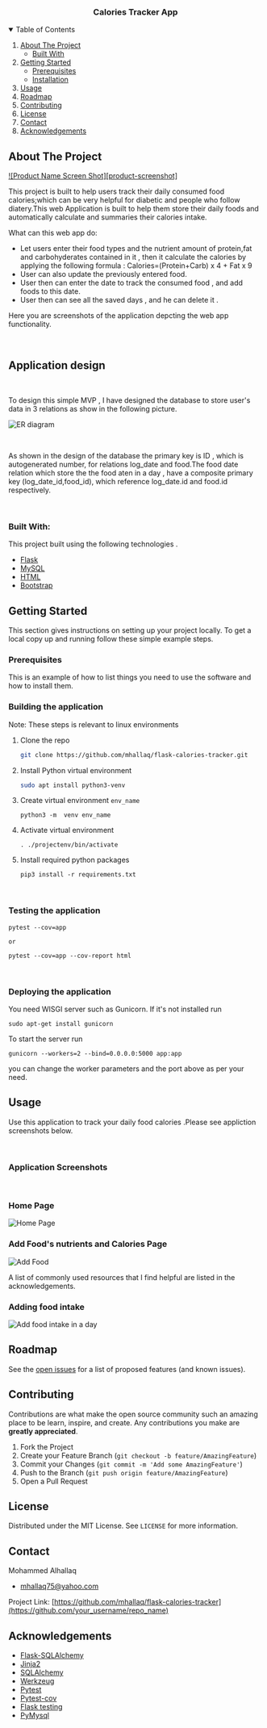 

<!-- PROJECT SHIELDS -->
<!--
*** I'm using markdown "reference style" links for readability.
*** Reference links are enclosed in brackets [ ] instead of parentheses ( ).
*** See the bottom of this document for the declaration of the reference variables
*** for contributors-url, forks-url, etc. This is an optional, concise syntax you may use.
*** https://www.markdownguide.org/basic-syntax/#reference-style-links
-->




  <h3 align="center">Calories Tracker App</h3>

  



<!-- TABLE OF CONTENTS -->
<details open="open">
  <summary>Table of Contents</summary>
  <ol>
    <li>
      <a href="#about-the-project">About The Project</a>
      <ul>
        <li><a href="#built-with">Built With</a></li>
      </ul>
    </li>
    <li>
      <a href="#getting-started">Getting Started</a>
      <ul>
        <li><a href="#prerequisites">Prerequisites</a></li>
        <li><a href="#installation">Installation</a></li>
      </ul>
    </li>
    <li><a href="#usage">Usage</a></li>
    <li><a href="#roadmap">Roadmap</a></li>
    <li><a href="#contributing">Contributing</a></li>
    <li><a href="#license">License</a></li>
    <li><a href="#contact">Contact</a></li>
    <li><a href="#acknowledgements">Acknowledgements</a></li>
  </ol>
</details>



<!-- ABOUT THE PROJECT -->
## About The Project

[![Product Name Screen Shot][product-screenshot]](https://i.imgur.com/MnmM8w7.jpg)

This project is built to help users track their daily consumed food calories;which can be very helpful for diabetic and people who follow diatery.This web Application is built to help them store their daily foods and automatically calculate and summaries their calories intake.

What can this web app do:
* Let users enter their food types and the nutrient amount of protein,fat and carbohyderates contained in it , then it calculate the calories by applying the following formula : 
Calories=(Protein+Carb) x 4 + Fat x 9
* User can also update the previously entered food.
* User then can enter the date to track the consumed food , and add foods to this date.
* User then can see all the saved days , and he can delete it .

Here you are screenshots of the application depcting the web app functionality.

<br/>

## Application design

<br/>

To design this simple MVP , I have designed the database to store user's data in 3 relations as show in the following picture.

![ER diagram](https://i.imgur.com/MnmM8w7.jpg)


<br/>

As shown in the design of the database the primary key is ID , which is autogenerated number, for relations log_date and food.The food date relation which store the the food aten in a day , have a composite primary key (log_date_id,food_id), which reference log_date.id and food.id respectively.



<br/>
 
### Built With:

This project built using the following technologies . 
* [Flask](https://flask.palletsprojects.com/en/1.1.x/)
* [MySQL](https://www.mysql.com/)
* [HTML](https://html.spec.whatwg.org/multipage/)
* [Bootstrap](https://getbootstrap.com)



<!-- GETTING STARTED -->
## Getting Started

This section gives instructions on setting up your project locally.
To get a local copy up and running follow these simple example steps.

### Prerequisites

This is an example of how to list things you need to use the software and how to install them.


### Building the application

Note: These steps is relevant to linux environments

1. Clone the repo
   ```sh
   git clone https://github.com/mhallaq/flask-calories-tracker.git
   ```
2. Install Python virtual environment
   ```sh
   sudo apt install python3-venv
   ```
3. Create virtual environment `env_name`
   ```JS
   python3 -m  venv env_name
   ```
4. Activate virtual environment
   ```
   . ./projectenv/bin/activate
   ```
5. Install required python packages
   ```
   pip3 install -r requirements.txt
   ```
<br/>

### Testing the application

```
pytest --cov=app 

or

pytest --cov=app --cov-report html

```

<br/>

### Deploying the application
You need WISGI server such as Gunicorn.
If it's not installed run 

```
sudo apt-get install gunicorn
```

To start the server run 
```
gunicorn --workers=2 --bind=0.0.0.0:5000 app:app
```
you can change the worker parameters and the port  above as per your need.



<!-- USAGE EXAMPLES -->
## Usage

Use this application to track your daily food calories .Please see appliction screenshots below.


<br/>

### Application Screenshots

<br/>

### Home Page
![Home Page](https://i.imgur.com/ciWrMKf.png)

### Add Food's nutrients and Calories Page
![Add Food](https://i.imgur.com/Ur8lQ4r.png)

A list of commonly used resources that I find helpful are listed in the acknowledgements.

### Adding food intake 
![Add food intake in a day ](https://i.imgur.com/sKgjojH.png)


<!-- ROADMAP -->
## Roadmap

See the [open issues](https://github.com/othneildrew/Best-README-Template/issues) for a list of proposed features (and known issues).



<!-- CONTRIBUTING -->
## Contributing

Contributions are what make the open source community such an amazing place to be learn, inspire, and create. Any contributions you make are **greatly appreciated**.

1. Fork the Project
2. Create your Feature Branch (`git checkout -b feature/AmazingFeature`)
3. Commit your Changes (`git commit -m 'Add some AmazingFeature'`)
4. Push to the Branch (`git push origin feature/AmazingFeature`)
5. Open a Pull Request



<!-- LICENSE -->
## License

Distributed under the MIT License. See `LICENSE` for more information.



<!-- CONTACT -->
## Contact

Mohammed Alhallaq 
- mhallaq75@yahoo.com

Project Link: [https://github.com/mhallaq/flask-calories-tracker](https://github.com/your_username/repo_name)



<!-- ACKNOWLEDGEMENTS -->
## Acknowledgements
* [Flask-SQLAlchemy](https://flask-sqlalchemy.palletsprojects.com/en/2.x/)
* [Jinja2](https://jinja.palletsprojects.com/en/2.11.x/)
* [SQLAlchemy](https://www.sqlalchemy.org/)
* [Werkzeug](https://werkzeug.palletsprojects.com/en/1.0.x/)
* [Pytest](https://docs.pytest.org/en/stable/)
* [Pytest-cov](https://pytest-cov.readthedocs.io/en/latest/)
* [Flask testing](https://flask.palletsprojects.com/en/1.1.x/testing/)
* [PyMysql](https://www.mysql.com/)





<!-- MARKDOWN LINKS & IMAGES -->
<!-- https://www.markdownguide.org/basic-syntax/#reference-style-links -->
